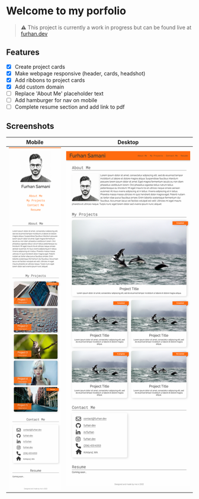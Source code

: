 # Welcome to my porfolio

> :warning:  This project is currently a work in progress but can be found live at [furhan.dev](https://furhan.dev) 

## Features
- [x] Create project cards 
- [x] Make webpage responsive (header, cards, headshot)
- [x] Add ribbons to project cards
- [x] Add custom domain
- [ ] Replace 'About Me' placeholder text
- [ ] Add hamburger for nav on mobile
- [ ] Complete resume section and add link to pdf

## Screenshots
Mobile                     |  Desktop
:-------------------------:|:-------------------------:
![Portfolio Screenshot](./assets/img/portfolio-screenshot-mobile.png?raw=true "Mobile Portfolio")  |  ![Portfolio Screenshot](./assets/img/portfolio-screenshot-desktop.png?raw=true "Desktop screenshot")